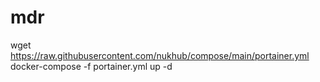 # mdr

wget https://raw.githubusercontent.com/nukhub/compose/main/portainer.yml
docker-compose -f portainer.yml up  -d
